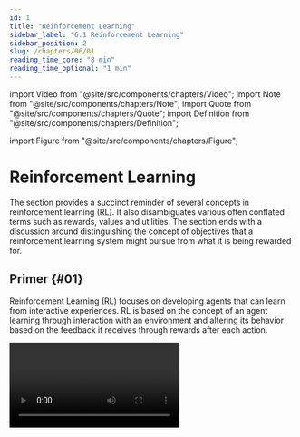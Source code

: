 ```yaml
---
id: 1
title: "Reinforcement Learning"
sidebar_label: "6.1 Reinforcement Learning"
sidebar_position: 2
slug: /chapters/06/01
reading_time_core: "8 min"
reading_time_optional: "1 min"
---
```

import Video from "@site/src/components/chapters/Video";
import Note from "@site/src/components/chapters/Note";
import Quote from "@site/src/components/chapters/Quote";
import Definition from "@site/src/components/chapters/Definition";

import Figure from "@site/src/components/chapters/Figure";

# Reinforcement Learning

The section provides a succinct reminder of several concepts in reinforcement learning (RL). It also disambiguates various often conflated terms such as rewards, values and utilities. The section ends with a discussion around distinguishing the concept of objectives that a reinforcement learning system might pursue from what it is being rewarded for.

## Primer {#01}

<Definition term="Reinforcement Learning (RL)" source="" number="1" label="6.1">

Reinforcement Learning (RL) focuses on developing agents that can learn from interactive experiences. RL is based on the concept of an agent learning through interaction with an environment and altering its behavior based on the feedback it receives through rewards after each action.

</Definition>

<Video type="youtube" videoId="jwSbzNHGflM" number="1" label="6.1" caption="Optional video showcasing robotic hand trained using reinforcement learning." />

Some examples of real-world applications of RL include:

- **Robotic systems:** RL has been applied to tasks such as controlling physical robots in real-time, and enabling them to learn more complicated movements. RL can enable robotic systems to learn complex tasks and adapt to changing environments.

- **Recommender Systems:** RL can be applied to recommender systems, which interact with billions of users and aim to provide personalized recommendations. RL algorithms can learn to optimize the recommendation policy based on user feedback and improve the overall user experience.

- **Game playing systems:** In the early 2010s RL-based systems started to beat humans at a few very simple Atari games, like Pong and Breakout. Over the years, there have been many models that have utilized RL to defeat world masters in both board and video games. These include models like AlphaGo ([DeepMind, 2016](https://www.deepmind.com/research/highlighted-research/alphago)), AlphaZero ([DeepMind, 2018](https://www.deepmind.com/blog/alphazero-shedding-new-light-on-chess-shogi-and-go)), OpenAI Five ([OpenAI, 2019](https://openai.com/research/openai-five-defeats-dota-2-world-champions)), AlphaStar ([DeepMind, 2019](https://www.deepmind.com/blog/alphastar-mastering-the-real-time-strategy-game-starcraft-ii)), MuZero ([DeepMind, 2020](https://www.deepmind.com/blog/muzero-mastering-go-chess-shogi-and-atari-without-rules)) and EfficientZero ([Ye et al., 2021](https://arxiv.org/abs/2111.00210)).

RL is different from supervised learning as it begins with a high-level description of "what" to do but allows the agent to experiment and learn from experience the best "how". In RL, the agent learns through interaction with an environment and receives feedback in the form of rewards or punishments based on its actions. RL is focused on learning a set of rules that recommend the best action to take in a given state to maximize long-term rewards. In contrast, supervised learning typically involves learning from explicitly provided labels or correct answers for each input.

## Core Loop {#02}

The overall functioning of RL is relatively straightforward. The two main components are the agent itself, and the environment within which the agent lives and operates. At each time step $t$:

- The agent then takes some action $a_{t}$

- The environment state $s_{t}$ changes depending upon the action $a_{t}$.

- The environment then outputs an observation $o_{t}$ and a reward $r_{t}$.

A history is the sequence of past observations, actions and rewards that have been taken up until time $t: h_t = (a_1,o_1,r_1, \ldots, a_t,o_t,r_t)$ . The state of the world is generally some function of the history: $s_t = f(h_t)$. The World State is the full true state of the world used to determine how the world generates the next observation and reward. The agent might either get the entire world state as an observation $o_t$, or some partial subset.

The world goes from one state $s_t$ to the next $s_{t+1}$ either based on natural environmental dynamics, or the agent's actions. State transitions can be both deterministic or stochastic.

This loop continues until a terminal condition is reached or can run indefinitely. Following is a diagram that succinctly captures the RL process:

<Figure src="./img/UHW_Image_1.png" alt="Enter image alt description" number="1" label="6.1" caption="([Brunskill, 2022](https://web.stanford.edu/class/archive/cs/cs234/cs234.1224/))" />

## Policies {#03}

<Definition term="Reinforcement Learning Policy" source="" number="2" label="6.2">

A policy helps the agent determine what action to take once it has received an observation. It is a function mapping from states to actions specifying what action to take in each state. Policies can be both deterministic or stochastic.

</Definition>

The goal of RL is to learn a policy (often denoted by $\pi$) that recommends the best action to take at any given moment in order to maximize total cumulative reward over time. The policy defines the mapping from states to actions and guides the agent's decision-making process.

$$\pi: S \to A$$

A policy can be either deterministic or stochastic. A deterministic policy directly maps each state $s_t$ to a specific action $a_t$ and is usually denoted by $\mu$. In contrast, a stochastic policy assigns a probability distribution over actions for each state. Stochastic policies usually denoted by $\pi$.

Deterministic policy: $a_t = \mu(s_t)$

Stochastic policy: $\pi(a|s) = P(a_t = a|s_t=s)$

In Deep RL policies are function maps that are learned during the training process. They depend on the set of learned parameters of a neural network (e.g. the weights and biases). These parameters are often denoted with subscripts on the policy equations using either $\theta$ or $\phi$. So the deterministic policy over the parameters of a neural network is written $a_t = \mu_{\theta}(s_t)$, and the stochastic equivalent is $a_t \sim \pi_{\theta}(\cdot|s_t)$

An optimal policy maximizes the expected cumulative reward over time. The agent learns from experience and adjusts its policy based on the feedback it receives from the environment in the form of rewards or punishments.

In order to determine whether an action is better than another, the actions (or the state-action pairs) need to be evaluated somehow. There are two different ways to look at which action to take: the immediate rewards (determined by reward function) and the long term cumulative rewards (determined by the action-value function). Both of these greatly influence the types of policies learned by the agent, and therefore also the actions that the agent takes. The following section explores and clarifies the concept of rewards in greater depth.

## Reward {#04}

<Definition term="Reward" source="" number="3" label="6.3">

Reward refers to any signal or feedback mechanism used to guide the learning process and optimize the behavior of the model.

</Definition>

The reward signal from the environment is a number that tells the agent how good or bad the current world state is. It is a way to provide an evaluation or measure of performance for the model's outputs or actions. The reward can be defined based on a specific task or objective, such as maximizing a score in a game or achieving a desired outcome in a real-world scenario. The training process for RL involves optimizing the model's parameters to maximize the expected reward. The model learns to generate actions or outputs that are more likely to receive higher rewards, leading to improved performance over time. Where does the reward come from? It is generated through a reward function.

<Definition term="Reward function" source="" number="4" label="6.4">

A reward function defines the goal or objective in a reinforcement learning problem. It maps perceived states or state-action pairs of the environment to a single number.

$$R: (S \times A) \to \mathbb{R} ; r_t = R(s_t,a_t)$$

</Definition>

The reward function provides immediate feedback to the agent, indicating the goodness or badness of a particular state or action. It is a mathematical function that maps the state-action pairs of an agent's environment to a scalar value, representing the desirability of being in that state and taking that action. It provides a measure of immediate feedback to the agent, indicating how well it is performing at each step.

**Reward Functions vs. Value Functions** The reward indicates the immediate desirability of states or actions, while a value function represents the long-term desirability of states, taking into account future rewards and states. The value is the expected return if you start in a state or state-action pair, and then act according to a particular policy forever after.

There are many different ways of choosing value functions. They can also be discounted over time, i.e. future rewards are worth less by some factor $$ \gamma \in \left( 0 , 1 \right) $$

Following is one simple formulation is the discounted sum of future rewards given some policy. The cumulative discounted rewards are given by:

$$R = r_t + \gamma r_{t+1} + \gamma^{2} r_{t+2} + \ldots = \sum_{t=0}^{\infty}{\gamma^{t}r_t}$$

And the value of acting according to this policy is given by:

$$V^{\pi}(s_t=s) = E_{\pi}(R|s_t=s)$$

**Reward Functions vs. Utility Functions** It is also worth distinguishing the concept of utility from reward and value. A reward function is typically used in the context of RL to guide the agent's learning process and behavior. In contrast, a utility function is more general and captures the agent's subjective preferences or satisfaction, allowing for comparisons and trade-offs between different world states. Utility functions are a concept that is used more in the field of decision theory and agent foundations work.
